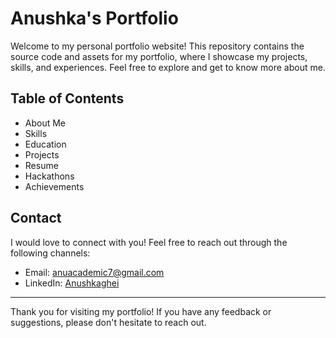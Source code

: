 # Anushka's Portfolio

Welcome to my personal portfolio website! This repository contains the source code and assets for my portfolio, where I showcase my projects, skills, and experiences. Feel free to explore and get to know more about me.

## Table of Contents
- About Me
- Skills
- Education 
- Projects
- Resume
- Hackathons
- Achievements

## Contact
I would love to connect with you! Feel free to reach out through the following channels:

- Email: [anuacademic7@gmail.com](mailto:anuacademic7@gmail.com)
- LinkedIn: [Anushkaghei](https://www.linkedin.com/in/anushkaghei/)

---

Thank you for visiting my portfolio! If you have any feedback or suggestions, please don't hesitate to reach out.
